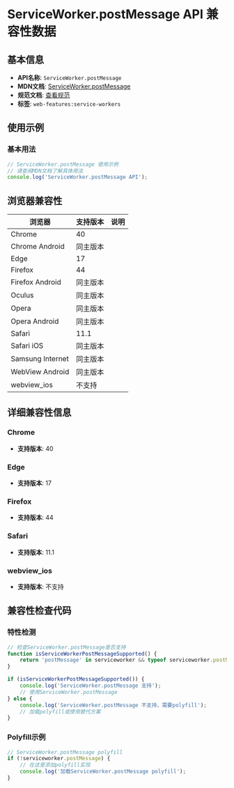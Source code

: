 # ServiceWorker.postMessage API 兼容性数据

## 基本信息

- **API名称**: `ServiceWorker.postMessage`
- **MDN文档**: [ServiceWorker.postMessage](https://developer.mozilla.org/docs/Web/API/ServiceWorker/postMessage)
- **规范文档**: [查看规范](https://w3c.github.io/ServiceWorker/#dom-serviceworker-postmessage,https://w3c.github.io/ServiceWorker/#dom-serviceworker-postmessage-message-options)
- **标签**: `web-features:service-workers`

## 使用示例

### 基本用法

```javascript
// ServiceWorker.postMessage 使用示例
// 请查阅MDN文档了解具体用法
console.log('ServiceWorker.postMessage API');
```

## 浏览器兼容性

| 浏览器 | 支持版本 | 说明 |
|--------|----------|------|
| Chrome | 40 |  |
| Chrome Android | 同主版本 |  |
| Edge | 17 |  |
| Firefox | 44 |  |
| Firefox Android | 同主版本 |  |
| Oculus | 同主版本 |  |
| Opera | 同主版本 |  |
| Opera Android | 同主版本 |  |
| Safari | 11.1 |  |
| Safari iOS | 同主版本 |  |
| Samsung Internet | 同主版本 |  |
| WebView Android | 同主版本 |  |
| webview_ios | 不支持 |  |

## 详细兼容性信息

### Chrome

- **支持版本**: 40

### Edge

- **支持版本**: 17

### Firefox

- **支持版本**: 44

### Safari

- **支持版本**: 11.1

### webview_ios

- **支持版本**: 不支持

## 兼容性检查代码

### 特性检测

```javascript
// 检查ServiceWorker.postMessage是否支持
function isServiceWorkerPostMessageSupported() {
    return 'postMessage' in serviceworker && typeof serviceworker.postMessage === 'function';
}

if (isServiceWorkerPostMessageSupported()) {
    console.log('ServiceWorker.postMessage 支持');
    // 使用ServiceWorker.postMessage
} else {
    console.log('ServiceWorker.postMessage 不支持，需要polyfill');
    // 加载polyfill或使用替代方案
}
```

### Polyfill示例

```javascript
// ServiceWorker.postMessage polyfill
if (!serviceworker.postMessage) {
    // 在这里添加polyfill实现
    console.log('加载ServiceWorker.postMessage polyfill');
}
```

